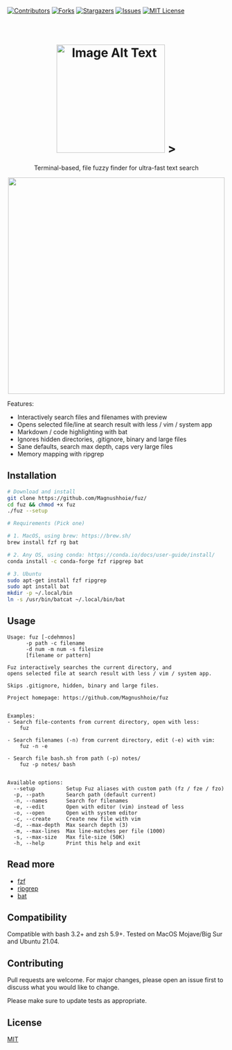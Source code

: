 <!-- PROJECT SHIELDS -->
[![Contributors][contributors-shield]][contributors-url]
[![Forks][forks-shield]][forks-url]
[![Stargazers][stars-shield]][stars-url]
[![Issues][issues-shield]][issues-url]
[![MIT License][license-shield]][license-url]

<!-- PROJECT LOGO -->
<br />
<p align="center">
  <a href="https://github.com/Magnushhoie/fuz">
  </a>
  <h1 align="center">
<picture>
  <img alt="Image Alt Text"  src="https://github.com/Magnushhoie/fuz/blob/main/img/logo.png?raw=true" width="250"/
</picture>
         ></h1>
  <p align="center">
    Terminal-based, file fuzzy finder for ultra-fast text search
  </p>
</p>

</p>
<p align="center">
<a href="https://asciinema.org/a/540480" target="_blank">
<img src="https://github.com/Magnushhoie/fuz/blob/main/img/fuz.gif?raw=true" width="500"/>
</a>
</p>




Features:
- Interactively search files and filenames with preview
- Opens selected file/line at search result with less / vim / system app
- Markdown / code highlighting with bat
- Ignores hidden directories, .gitignore, binary and large files
- Sane defaults, search max depth, caps very large files
- Memory mapping with ripgrep

## Installation

```bash
# Download and install
git clone https://github.com/Magnushhoie/fuz/
cd fuz && chmod +x fuz
./fuz --setup
```

```bash
# Requirements (Pick one)

# 1. MacOS, using brew: https://brew.sh/
brew install fzf rg bat

# 2. Any OS, using conda: https://conda.io/docs/user-guide/install/
conda install -c conda-forge fzf ripgrep bat 

# 3. Ubuntu
sudo apt-get install fzf ripgrep
sudo apt install bat
mkdir -p ~/.local/bin
ln -s /usr/bin/batcat ~/.local/bin/bat
```

## Usage

```
Usage: fuz [-cdehmnos]
      -p path -c filename 
      -d num -m num -s filesize
      [filename or pattern]

Fuz interactively searches the current directory, and
opens selected file at search result with less / vim / system app.

Skips .gitignore, hidden, binary and large files.

Project homepage: https://github.com/Magnushhoie/fuz


Examples:
- Search file-contents from current directory, open with less:
    fuz

- Search filenames (-n) from current directory, edit (-e) with vim:
    fuz -n -e

- Search file bash.sh from path (-p) notes/
    fuz -p notes/ bash


Available options:
  --setup          Setup Fuz aliases with custom path (fz / fze / fzo)
  -p, --path       Search path (default current)
  -n, --names      Search for filenames
  -e, --edit       Open with editor (vim) instead of less
  -o, --open       Open with system editor
  -c, --create     Create new file with vim
  -d, --max-depth  Max search depth (3)
  -m, --max-lines  Max line-matches per file (1000)
  -s, --max-size   Max file-size (50K)
  -h, --help       Print this help and exit
```

## Read more
- [fzf](https://github.com/junegunn/fzf)
- [ripgrep](https://github.com/BurntSushi/ripgrep)
- [bat](https://github.com/sharkdp/bat)

## Compatibility
Compatible with bash 3.2+ and zsh 5.9+. Tested on MacOS Mojave/Big Sur and Ubuntu 21.04.

## Contributing
Pull requests are welcome. For major changes, please open an issue first to discuss what you would like to change.

Please make sure to update tests as appropriate.

## License
[MIT](https://choosealicense.com/licenses/mit/)

<!-- MARKDOWN LINKS & IMAGES -->
<!-- https://www.markdownguide.org/basic-syntax/#reference-style-links -->
[contributors-shield]: https://img.shields.io/github/contributors/Magnushhoie/fuz.svg?style=for-the-badge
[contributors-url]: https://github.com/Magnushhoie/fuz/graphs/contributors
[forks-shield]: https://img.shields.io/github/forks/Magnushhoie/fuz.svg?style=for-the-badge
[forks-url]: https://github.com/Magnushhoie/fuz/network/members
[stars-shield]: https://img.shields.io/github/stars/Magnushhoie/fuz.svg?style=for-the-badge
[stars-url]: https://github.com/Magnushhoie/fuz/stargazers
[issues-shield]: https://img.shields.io/github/issues/Magnushhoie/fuz.svg?style=for-the-badge
[issues-url]: https://github.com/Magnushhoie/fuz/issues
[license-shield]: https://img.shields.io/github/license/othneildrew/Best-README-Template.svg?style=for-the-badge
[license-url]: https://github.com/Magnushhoie/fuz/blob/master/LICENSE.txt
